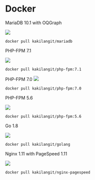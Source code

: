 Docker
=======

MariaDB 10.1 with OQGraph

[![](https://images.microbadger.com/badges/image/kakilangit/mariadb.svg)](http://microbadger.com/images/kakilangit/mariadb "Get your own image badge on microbadger.com")

    docker pull kakilangit/mariadb


PHP-FPM 7.1

[![](https://images.microbadger.com/badges/image/kakilangit/php-fpm:7.1.svg)](http://microbadger.com/images/kakilangit/php-fpm:7.1 "Get your own image badge on microbadger.com")

    docker pull kakilangit/php-fpm:7.1


PHP-FPM 7.0
[![](https://images.microbadger.com/badges/image/kakilangit/php-fpm:7.0.svg)](http://microbadger.com/images/kakilangit/php-fpm:7.0 "Get your own image badge on microbadger.com")

    docker pull kakilangit/php-fpm:7.0

PHP-FPM 5.6

[![](https://images.microbadger.com/badges/image/kakilangit/php-fpm:5.6.svg)](http://microbadger.com/images/kakilangit/php-fpm:5.6 "Get your own image badge on microbadger.com")

    docker pull kakilangit/php-fpm:5.6

Go 1.8

[![](https://images.microbadger.com/badges/image/kakilangit/golang.svg)](http://microbadger.com/images/kakilangit/golang "Get your own image badge on microbadger.com")

    docker pull kakilangit/golang

Nginx 1.11 with PageSpeed 1.11

[![](https://images.microbadger.com/badges/image/kakilangit/nginx-pagespeed.svg)](http://microbadger.com/images/kakilangit/nginx-pagespeed "Get your own image badge on microbadger.com")

    docker pull kakilangit/nginx-pagespeed
